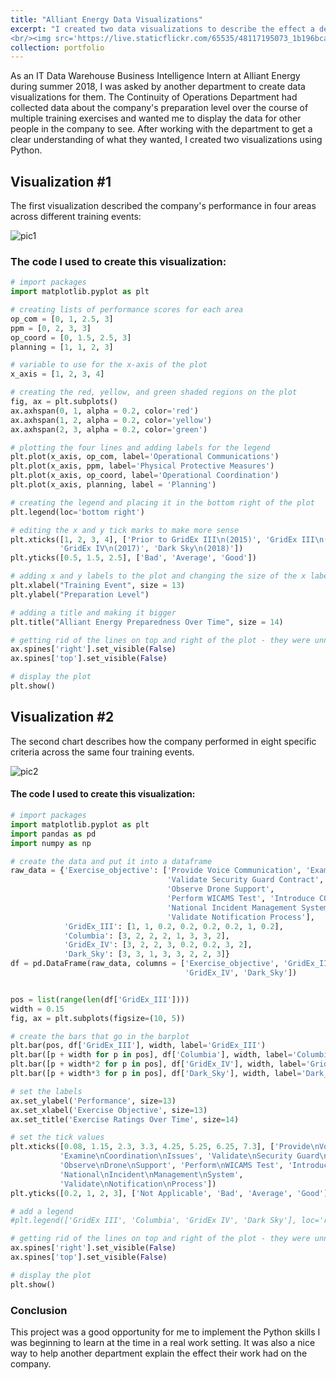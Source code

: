 ```yaml
---
title: "Alliant Energy Data Visualizations"
excerpt: "I created two data visualizations to describe the effect a department's training events had on the company's preparation level.
<br/><img src='https://live.staticflickr.com/65535/48117195073_1b196bca09_b.jpg'>"
collection: portfolio
---
```

As an IT Data Warehouse Business Intelligence Intern at Alliant Energy during summer 2018, I was asked by another department to create data visualizations for them. The Continuity of Operations Department had collected data about the company's preparation level over the course of multiple training exercises and wanted me to display the data for other people in the company to see. After working with the department to get a clear understanding of what they wanted, I created two visualizations using Python.

## Visualization #1
The first visualization described the company's performance in four areas across different training events:

![pic1](https://live.staticflickr.com/65535/48117195073_1b196bca09_b.jpg)

### The code I used to create this visualization:
```python
# import packages
import matplotlib.pyplot as plt

# creating lists of performance scores for each area
op_com = [0, 1, 2.5, 3]
ppm = [0, 2, 3, 3]
op_coord = [0, 1.5, 2.5, 3]
planning = [1, 1, 2, 3]

# variable to use for the x-axis of the plot
x_axis = [1, 2, 3, 4]

# creating the red, yellow, and green shaded regions on the plot
fig, ax = plt.subplots()
ax.axhspan(0, 1, alpha = 0.2, color='red')
ax.axhspan(1, 2, alpha = 0.2, color='yellow')
ax.axhspan(2, 3, alpha = 0.2, color='green')

# plotting the four lines and adding labels for the legend
plt.plot(x_axis, op_com, label='Operational Communications')
plt.plot(x_axis, ppm, label='Physical Protective Measures')
plt.plot(x_axis, op_coord, label='Operational Coordination')
plt.plot(x_axis, planning, label = 'Planning')

# creating the legend and placing it in the bottom right of the plot
plt.legend(loc='bottom right')

# editing the x and y tick marks to make more sense
plt.xticks([1, 2, 3, 4], ['Prior to GridEx III\n(2015)', 'GridEx III\n(2016)', 
           'GridEx IV\n(2017)', 'Dark Sky\n(2018)'])
plt.yticks([0.5, 1.5, 2.5], ['Bad', 'Average', 'Good'])

# adding x and y labels to the plot and changing the size of the x label
plt.xlabel("Training Event", size = 13)
plt.ylabel("Preparation Level")

# adding a title and making it bigger
plt.title("Alliant Energy Preparedness Over Time", size = 14)

# getting rid of the lines on top and right of the plot - they were unnecessary
ax.spines['right'].set_visible(False)
ax.spines['top'].set_visible(False)

# display the plot
plt.show() 
```
## Visualization #2
The second chart describes how the company performed in eight specific criteria across the same four training events.

![pic2](https://live.staticflickr.com/65535/48117209143_7a694284e9_b.jpg)

#### The code I used to create this visualization:

```python
# import packages
import matplotlib.pyplot as plt
import pandas as pd
import numpy as np

# create the data and put it into a dataframe
raw_data = {'Exercise_objective': ['Provide Voice Communication', 'Examine Coordination Issues', 
                                   'Validate Security Guard Contract', 
                                   'Observe Drone Support', 
                                   'Perform WICAMS Test', 'Introduce CONOPS', 
                                   'National Incident Management System', 
                                   'Validate Notification Process'],
            'GridEx_III': [1, 1, 0.2, 0.2, 0.2, 0.2, 1, 0.2],
            'Columbia': [3, 2, 2, 2, 1, 3, 3, 2],
            'GridEx_IV': [3, 2, 2, 3, 0.2, 0.2, 3, 2],
            'Dark_Sky': [3, 3, 1, 3, 3, 2, 2, 3]}
df = pd.DataFrame(raw_data, columns = ['Exercise_objective', 'GridEx_III', 'Columbia', 
                                       'GridEx_IV', 'Dark_Sky'])


pos = list(range(len(df['GridEx_III'])))
width = 0.15
fig, ax = plt.subplots(figsize=(10, 5))

# create the bars that go in the barplot
plt.bar(pos, df['GridEx_III'], width, label='GridEx_III')
plt.bar([p + width for p in pos], df['Columbia'], width, label='Columbia')
plt.bar([p + width*2 for p in pos], df['GridEx_IV'], width, label='GridEx_IV')
plt.bar([p + width*3 for p in pos], df['Dark_Sky'], width, label='Dark_Sky')

# set the labels
ax.set_ylabel('Performance', size=13)
ax.set_xlabel('Exercise Objective', size=13)
ax.set_title('Exercise Ratings Over Time', size=14)

# set the tick values
plt.xticks([0.08, 1.15, 2.3, 3.3, 4.25, 5.25, 6.25, 7.3], ['Provide\nVoice\nCommunication', 
           'Examine\nCoordination\nIssues', 'Validate\nSecurity Guard\nContract', 
           'Observe\nDrone\nSupport', 'Perform\nWICAMS Test', 'Introduce\nCONOPS', 
           'National\nIncident\nManagement\nSystem', 
           'Validate\nNotification\nProcess'])
plt.yticks([0.2, 1, 2, 3], ['Not Applicable', 'Bad', 'Average', 'Good'], size=12)

# add a legend
#plt.legend(['GridEx III', 'Columbia', 'GridEx IV', 'Dark Sky'], loc='right')

# getting rid of the lines on top and right of the plot - they were unnecessary
ax.spines['right'].set_visible(False)
ax.spines['top'].set_visible(False)

# display the plot
plt.show() 
```
### Conclusion
This project was a good opportunity for me to implement the Python skills I was beginning to learn at the time in a real work setting. It was also a nice way to help another department explain the effect their work had on the company.
